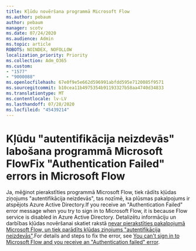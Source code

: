 ```yaml
---
title: Kļūdu novēršana programmā Microsoft Flow
ms.author: pebaum
author: pebaum
manager: scotv
ms.date: 07/24/2020
ms.audience: Admin
ms.topic: article
ROBOTS: NOINDEX, NOFOLLOW
localization_priority: Priority
ms.collection: Adm_O365
ms.custom:
- "1577"
- "9000088"
ms.openlocfilehash: 67e0f9e5e662d596991abfdd595e7120085f9571
ms.sourcegitcommit: b10cea11b4975354b91193327b58aa4740d34833
ms.translationtype: MT
ms.contentlocale: lv-LV
ms.lasthandoff: 07/28/2020
ms.locfileid: "45439214"
---
```

# <a name="fix-authentication-failed-errors-in-microsoft-flow"></a><span data-ttu-id="80a18-102">Kļūdu "autentifikācija neizdevās" labošana programmā Microsoft Flow</span><span class="sxs-lookup"><span data-stu-id="80a18-102">Fix "Authentication Failed" errors in Microsoft Flow</span></span>

<span data-ttu-id="80a18-103">Ja, mēģinot pierakstīties programmā Microsoft Flow, tiek rādīts kļūdas ziņojums "autentifikācija neizdevās", tas nozīmē, ka plūsmas pakalpojums ir atspējots Azure Active Directory.</span><span class="sxs-lookup"><span data-stu-id="80a18-103">If you receive an "Authentication Failed" error message when you try to sign in to Microsoft Flow, it is because Flow service is disabled in Azure Active Directory.</span></span> <span data-ttu-id="80a18-104">Detalizētu informāciju un darbības kļūdas novēršanai skatiet rakstā [nevar pierakstīties pakalpojumā Microsoft Flow, un tiek parādīts kļūdas ziņojums "autentifikācija neizdevās"](https://support.microsoft.com/help/4316891).</span><span class="sxs-lookup"><span data-stu-id="80a18-104">For details and steps to fix the error, see [You can't sign in to Microsoft Flow and you receive an "Authentication failed" error](https://support.microsoft.com/help/4316891).</span></span>
